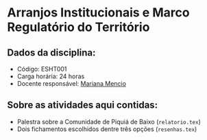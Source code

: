 Arranjos Institucionais e Marco Regulatório do Território
==========

Dados da disciplina:
--------------------

* Código: ESHT001
* Carga horária: 24 horas
* Docente responsável: [Mariana Mencio](http://cecs.ufabc.edu.br/index.php/docentes/contatos/23-docentes/271-mariana-mencio.html)

Sobre as atividades aqui contidas:
----------------------------------

* Palestra sobre a Comunidade de Piquiá de Baixo (`relatorio.tex`)
* Dois fichamentos escolhidos dentre três opções (`resenhas.tex`)